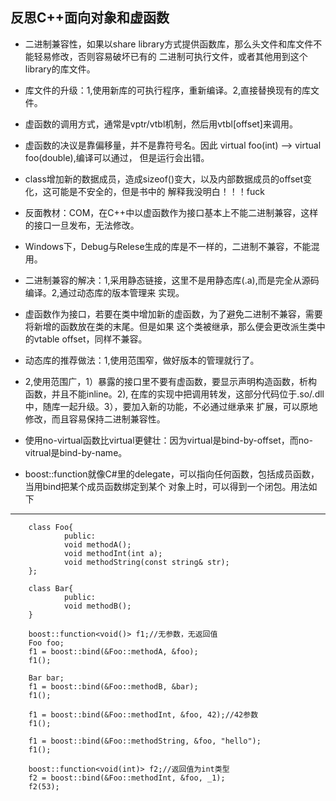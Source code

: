 ## 反思C++面向对象和虚函数

- 二进制兼容性，如果以share library方式提供函数库，那么头文件和库文件不能轻易修改，否则容易破坏已有的
二进制可执行文件，或者其他用到这个library的库文件。
- 库文件的升级：1,使用新库的可执行程序，重新编译。2,直接替换现有的库文件。
- 虚函数的调用方式，通常是vptr/vtbl机制，然后用vtbl[offset]来调用。
- 虚函数的决议是靠偏移量，并不是靠符号名。因此 virtual foo(int) --> virtual foo(double),编译可以通过，
但是运行会出错。
- class增加新的数据成员，造成sizeof()变大，以及内部数据成员的offset变化，这可能是不安全的，但是书中的
解释我没明白！！！fuck
- 反面教材：COM，在C++中以虚函数作为接口基本上不能二进制兼容，这样的接口一旦发布，无法修改。
- Windows下，Debug与Relese生成的库是不一样的，二进制不兼容，不能混用。
- 二进制兼容的解决：1,采用静态链接，这里不是用静态库(.a),而是完全从源码编译。2,通过动态库的版本管理来
实现。
- 虚函数作为接口，若要在类中增加新的虚函数，为了避免二进制不兼容，需要将新增的函数放在类的末尾。但是如果
这个类被继承，那么便会更改派生类中的vtable offset，同样不兼容。
- 动态库的推荐做法：1,使用范围窄，做好版本的管理就行了。
- 2,使用范围广，1）暴露的接口里不要有虚函数，要显示声明构造函数，析构函数，并且不能inline。2),
在库的实现中把调用转发，这部分代码位于.so/.dll中，随库一起升级。3），要加入新的功能，不必通过继承来
扩展，可以原地修改，而且容易保持二进制兼容性。
- 使用no-virtual函数比virtual更健壮：因为virtual是bind-by-offset，而no-vitrual是bind-by-name。

- boost::function就像C#里的delegate，可以指向任何函数，包括成员函数，当用bind把某个成员函数绑定到某个
对象上时，可以得到一个闭包。用法如下

--------
		class Foo{
				public:
				void methodA();
				void methodInt(int a);
				void methodString(const string& str);
		};

		class Bar{
				public:
				void methodB();
		}

		boost::function<void()> f1;//无参数，无返回值
		Foo foo;
		f1 = boost::bind(&Foo::methodA, &foo);
		f1();

		Bar bar;
		f1 = boost::bind(&Foo::methodB, &bar);
		f1();

		f1 = boost::bind(&Foo::methodInt, &foo, 42);//42参数
		f1();

		f1 = boost::bind(&Foo::methodString, &foo, "hello");
		f1();

		boost::function<void(int)> f2;//返回值为int类型
		f2 = boost::bind(&Foo::methodInt, &foo, _1);
		f2(53);
